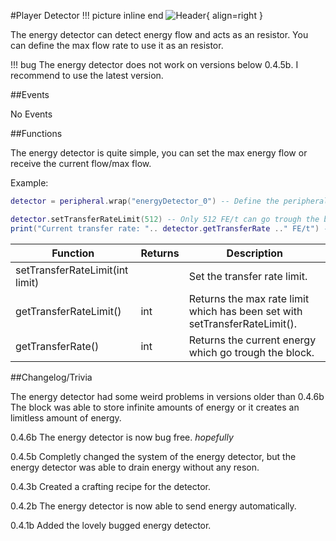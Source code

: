 #Player Detector
!!! picture inline end
    ![Header](https://srendi.de/wp-content/uploads/2021/03/Energy-Detector.png){ align=right }

The energy detector can detect energy flow and acts as an resistor. You can define the max flow rate to use it as an resistor.

!!! bug
    The energy detector does not work on versions below 0.4.5b.
    I recommend to use the latest version.

##Events

No Events

##Functions

The energy detector is quite simple, you can set the max energy flow or receive the current flow/max flow.

Example:

```lua
detector = peripheral.wrap("energyDetector_0") -- Define the peripheral

detector.setTransferRateLimit(512) -- Only 512 FE/t can go trough the block
print("Current transfer rate: ".. detector.getTransferRate .." FE/t") -- prints the current transfer rate
```

| Function | Returns | Description |
|----------|---------|-------------|
| setTransferRateLimit(int limit) | | Set the transfer rate limit. |
| getTransferRateLimit() | int | Returns the max rate limit which has been set with setTransferRateLimit(). |
| getTransferRate() | int | Returns the current energy which go trough the block. |

##Changelog/Trivia

The energy detector had some weird problems in versions older than 0.4.6b
The block was able to store infinite amounts of energy or it creates an limitless amount of energy.

0.4.6b
The energy detector is now bug free. *hopefully*

0.4.5b
Completly changed the system of the energy detector, but the energy detector was able to drain energy without any reson.

0.4.3b
Created a crafting recipe for the detector.

0.4.2b
The energy detector is now able to send energy automatically.

0.4.1b
Added the lovely bugged energy detector.
